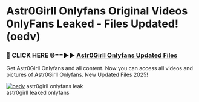 # Astr0Girll Onlyfans Original Videos 0nlyFans Leaked - Files Updated! (oedv)

<h3>🔴 CLICK HERE 🌐==►► <a href="https://tinyurl.com/2wckxsce" rel="nofollow">Astr0Girll Onlyfans Updated Files</a></h3>

Get Astr0Girll Onlyfans and all content. Now you can access all videos and pictures of Astr0Girll Onlyfans. New Updated Files 2025!

[![oedv](https://i.imgur.com/AFduVYN.gif)](https://tinyurl.com/2wckxsce)
astr0girll onlyfans leak<br>
astr0girll leaked onlyfans
